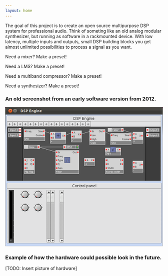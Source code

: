 ```yaml
---
layout: home
---
```


The goal of this project is to create an open source multipurpose DSP system for professional audio. Think of someting like an old analog modular synthesizer, but running as software in a rackmounted device. With low latency, multiple inputs and outputs, small DSP building blocks you get almost unlimited possibilities to process a signal as you want.

Need a mixer? Make a preset!

Need a <span title="Loudspeaker Management System">LMS</span>? Make a preset!

Need a multiband compressor? Make a preset!

Need a synthesizer? Make a preset!



### An old screenshot from an early software version from 2012.


![DSP software screenshot](gfx/screenshot_2012-02-15.png)


### Example of how the hardware could possible look in the future.

[TODO: Insert picture of hardware]